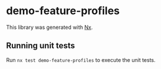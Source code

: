 # demo-feature-profiles

This library was generated with [Nx](https://nx.dev).

## Running unit tests

Run `nx test demo-feature-profiles` to execute the unit tests.
